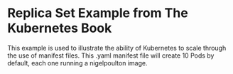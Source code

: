 # Replica Set Example from The Kubernetes Book
This example is used to illustrate the ability of Kubernetes to scale through
the use of manifest files.  This .yaml manifest file will create 10 Pods by default, each one running a nigelpoulton image.
